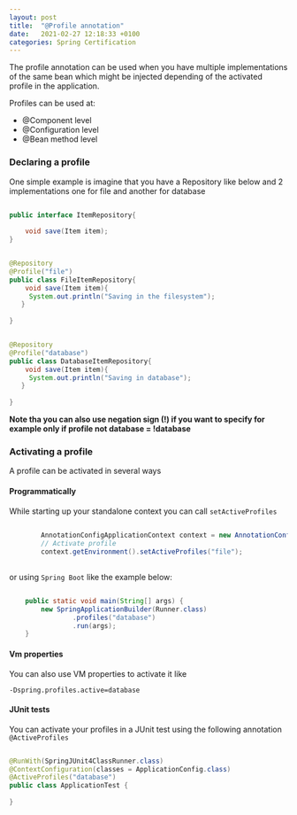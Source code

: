 ```yaml
---
layout: post
title:  "@Profile annotation"
date:   2021-02-27 12:18:33 +0100
categories: Spring Certification
---
```


The profile annotation can be used when you have multiple implementations of the same bean which might be injected depending of the activated profile in the application.

Profiles can be used at:

* @Component level
* @Configuration level
* @Bean method level


### Declaring a profile

One simple example is imagine that you have a Repository like below and 2 implementations one for file and another for database

```java

public interface ItemRepository{ 
  
    void save(Item item);
}


@Repository
@Profile("file")
public class FileItemRepository{
    void save(Item item){
     System.out.println("Saving in the filesystem");
   }       
  
}


@Repository
@Profile("database")
public class DatabaseItemRepository{
    void save(Item item){
     System.out.println("Saving in database");
   }       
  
}

```
 
**Note tha you can also use negation sign (!) if you want to specify for example only if profile not database = !database**
 
### Activating a profile


A profile can be activated in several ways

#### Programmatically

While starting up your standalone context you can call `setActiveProfiles`

```java
    
        AnnotationConfigApplicationContext context = new AnnotationConfigApplicationContext();
        // Activate profile
        context.getEnvironment().setActiveProfiles("file");
      

```

or using `Spring Boot` like the example below:


```java

    public static void main(String[] args) {
        new SpringApplicationBuilder(Runner.class)
                .profiles("database")
                .run(args);
    }

```

#### Vm properties

You can also use VM properties to activate it like

`-Dspring.profiles.active=database`


#### JUnit tests

You can activate your profiles in a JUnit test using the following annotation `@ActiveProfiles`


```java

@RunWith(SpringJUnit4ClassRunner.class)
@ContextConfiguration(classes = ApplicationConfig.class)
@ActiveProfiles("database")
public class ApplicationTest {
   
}

```